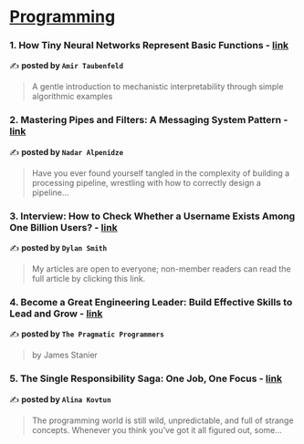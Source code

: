 
<h1><a href=https://medium.com/tag/programming/recommended target="_blank" rel="noopener noreferrer">Programming</a></h1>
<h3>1. How Tiny Neural Networks Represent Basic Functions - <a href="https://medium.com/towards-data-science/how-tiny-neural-networks-represent-basic-functions-8a24fce0e2d5" target="_blank" rel="noopener noreferrer">link</a></h3>

✍️ **posted by `Amir Taubenfeld`**

<blockquote>A gentle introduction to mechanistic interpretability through simple algorithmic examples</blockquote>

<h3>2. Mastering Pipes and Filters: A Messaging System Pattern - <a href="https://medium.com/@nadaralp16/mastering-pipes-and-filters-a-messaging-system-pattern-adcfe7ec1c83" target="_blank" rel="noopener noreferrer">link</a></h3>

✍️ **posted by `Nadar Alpenidze`**

<blockquote>Have you ever found yourself tangled in the complexity of building a processing pipeline, wrestling with how to correctly design a pipeline…</blockquote>

<h3>3. Interview: How to Check Whether a Username Exists Among One Billion Users? - <a href="https://medium.com/javarevisited/interview-how-to-check-whether-a-username-exists-among-one-billion-users-ffa0d0522998" target="_blank" rel="noopener noreferrer">link</a></h3>

✍️ **posted by `Dylan Smith`**

<blockquote>My articles are open to everyone; non-member readers can read the full article by clicking this link.</blockquote>

<h3>4. Become a Great Engineering Leader:
Build Effective Skills to Lead and Grow - <a href="https://medium.com/pragmatic-programmers/become-a-great-engineering-leader-build-effective-skills-to-lead-and-grow-30eee1325cc2" target="_blank" rel="noopener noreferrer">link</a></h3>

✍️ **posted by `The Pragmatic Programmers`**

<blockquote>by James Stanier</blockquote>

<h3>5. The Single Responsibility Saga: One Job, One Focus - <a href="https://medium.com/womenintechnology/the-single-responsibility-saga-one-job-one-focus-b7cc93a59fcb" target="_blank" rel="noopener noreferrer">link</a></h3>

✍️ **posted by `Alina Kovtun`**

<blockquote>The programming world is still wild, unpredictable, and full of strange concepts. Whenever you think you’ve got it all figured out, some…</blockquote>

